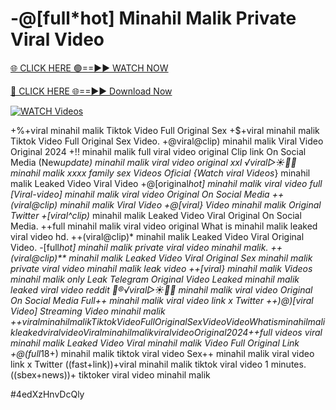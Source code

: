# -@[full*hot] Minahil Malik Private Viral Video


[🌐 CLICK HERE 🟢==►► WATCH NOW](https://cutt.ly/ZrqxdKBg)

[🔴 CLICK HERE 🌐==►► Download Now](https://cutt.ly/ZrqxdKBg)

[![WATCH Videos](https://i.imgur.com/dJHk4Zq.gif)](https://cutt.ly/ZrqxdKBg)





























+%+viral minahil malik Tiktok Video Full Original Sex
+$+viral minahil malik Tiktok Video Full Original Sex Video. +@viral@clip) minahil malik Viral Video Original 2024 +!! minahil malik full viral video original Clip link On Social Media (New*update) minahil malik viral video original xxl ️√viral▷☀️👄💥 minahil malik xxxx family sex Videos Oficial
{Watch viral Videos*} minahil malik Leaked Video Viral Video
+@[original*hot] minahil malik viral video full [Viral-video] minahil malik viral video Original On Social Media ++(viral@clip) minahil malik Viral Video
+@[viral} Video minahil malik Original Twitter
+[viral^clip)* minahil malik Leaked Video Viral Original On Social Media.
++full minahil malik viral video original
What is minahil malik leaked viral video hd.
++(viral@clip)* minahil malik Leaked Video Viral Original Video.
-[full*hot] minahil malik private viral video minahil malik. ++(viral@clip)** minahil malik Leaked Video Viral Original Sex minahil malik private viral video minahil malik leak video ++[viral} minahil malik Videos minahil malik only Leak Telegram Original Video Leaked minahil malik leaked viral video reddit 👙®️√viral▷☀️👄💥 minahil malik viral video Original On Social Media Full++ minahil malik viral video link x Twitter ++)@)[viral Video] Streaming Video minahil malik
+$+viral minahil malik Tiktok Video Full Original Sex Video
Video What is minahil malik leaked viral video {Viral} minahil malik viral video Original 2024 +$+full videos viral minahil malik Leaked Video Viral minahil malik Video Full Original Link +@(full*18+) minahil malik tiktok viral video
Sex++ minahil malik viral video link x Twitter
((fast+link))+viral minahil malik tiktok viral video 1 minutes. ((sbex+news))+ tiktoker viral video minahil malik


#4edXzHnvDcQly
